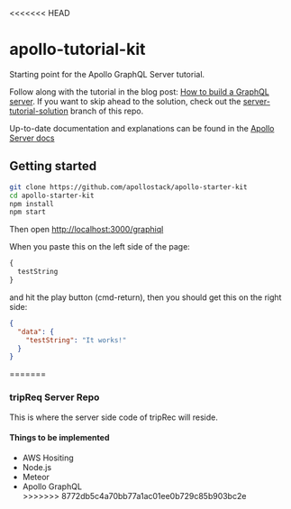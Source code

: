 <<<<<<< HEAD
# apollo-tutorial-kit

Starting point for the Apollo GraphQL Server tutorial.

Follow along with the tutorial in the blog post: [How to build a GraphQL server](https://medium.com/apollo-stack/tutorial-building-a-graphql-server-cddaa023c035#.wy5h1htxs). If you want to skip ahead to the solution, check out the [server-tutorial-solution](https://github.com/apollographql/apollo-tutorial-kit/tree/server-tutorial-solution) branch of this repo.

Up-to-date documentation and explanations can be found in the [Apollo Server docs](https://www.apollographql.com/docs/apollo-server/)

## Getting started

```bash
git clone https://github.com/apollostack/apollo-starter-kit
cd apollo-starter-kit
npm install
npm start
```

Then open [http://localhost:3000/graphiql](http://localhost:3000/graphiql)

When you paste this on the left side of the page:

```graphql
{
  testString
}
```

and hit the play button (cmd-return), then you should get this on the right side:

```json
{
  "data": {
    "testString": "It works!"
  }
}
```
=======
<html>
<body>
<h3>tripReq Server Repo</h3>
<p>This is where the server side code of tripRec will reside. </p>
<h4>Things to be implemented</h4>
<ul>
	<li>AWS Hositing</li>
	<li>Node.js</li>
	<li>Meteor</li>
	<li>Apollo GraphQL</li>
</li>
</body>
</html>
>>>>>>> 8772db5c4a70bb77a1ac01ee0b729c85b903bc2e
